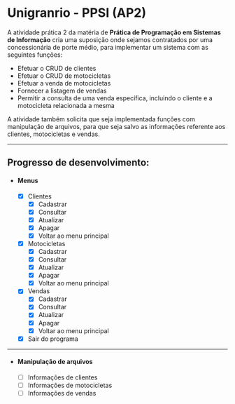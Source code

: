 # Unigranrio - PPSI (AP2)

A atividade prática 2 da matéria de **Prática de Programação em Sistemas de Informação** cria uma suposição onde
sejamos contratados por uma concessionária de porte médio, para implementar um sistema com as seguintes funções: 

* Efetuar o CRUD de clientes
* Efetuar o CRUD de motocicletas
* Efetuar a venda de motocicletas
* Fornecer a listagem de vendas
* Permitir a consulta de uma venda específica, incluindo o cliente e a motocicleta relacionada a mesma

A atividade também solicita que seja implementada funções com manipulação de arquivos, para que seja salvo as
informações referente aos clientes, motocicletas e vendas.

---
## Progresso de desenvolvimento:
* #### Menus
  - [x] Clientes
    - [x] Cadastrar
    - [x] Consultar
    - [x] Atualizar
    - [x] Apagar
    - [x] Voltar ao menu principal
    
  - [x] Motocicletas 
    - [x] Cadastrar
    - [x] Consultar
    - [x] Atualizar
    - [x] Apagar
    - [x] Voltar ao menu principal
    
  - [X] Vendas
    - [X] Cadastrar
    - [X] Consultar
    - [X] Atualizar
    - [X] Apagar
    - [X] Voltar ao menu principal
    
  - [x] Sair do programa

---

* #### Manipulação de arquivos
  - [ ] Informações de clientes
  - [ ] Informações de motocicletas
  - [ ] Informações de vendas